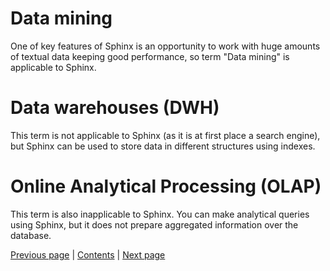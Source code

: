 # Data mining

One of key features of Sphinx is an opportunity to work with
huge amounts of textual data keeping good performance, so term
"Data mining" is applicable to Sphinx.

# Data warehouses (DWH)

This term is not applicable to Sphinx (as it is at first
place a search engine), but Sphinx can be used to store data
in different structures using indexes.

# Online Analytical Processing (OLAP)

This term is also inapplicable to Sphinx. You can make analytical
queries using Sphinx, but it does not prepare aggregated information
over the database.

[Previous page](../sharding/sharding.md) | [Contents](../README.md) | [Next page](../security/security.md)
